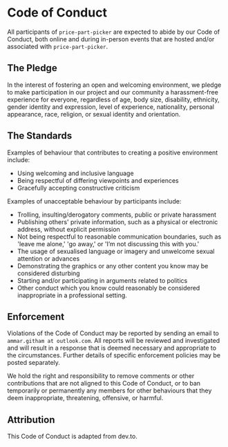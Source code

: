 # Code of Conduct

All participants of `price-part-picker` are expected to abide by our Code of Conduct, both online and during in-person events that are hosted and/or associated with `price-part-picker`.

## The Pledge

In the interest of fostering an open and welcoming environment, we pledge to make participation in our project and our community a harassment-free experience for everyone, regardless of age, body size, disability, ethnicity, gender identity and expression, level of experience, nationality, personal appearance, race, religion, or sexual identity and orientation.

## The Standards

Examples of behaviour that contributes to creating a positive environment include:

-   Using welcoming and inclusive language
-   Being respectful of differing viewpoints and experiences
-   Gracefully accepting constructive criticism

Examples of unacceptable behaviour by participants include:

-   Trolling, insulting/derogatory comments, public or private harassment
-   Publishing others' private information, such as a physical or electronic address, without explicit permission
-   Not being respectful to reasonable communication boundaries, such as 'leave me alone,' 'go away,' or 'I’m not discussing this with you.'
-   The usage of sexualised language or imagery and unwelcome sexual attention or advances
-   Demonstrating the graphics or any other content you know may be considered disturbing
-   Starting and/or participating in arguments related to politics
-   Other conduct which you know could reasonably be considered inappropriate in a professional setting.

## Enforcement

Violations of the Code of Conduct may be reported by sending an email to `ammar.githam at outlook.com`. All reports will be reviewed and investigated and will result in a response that is deemed necessary and appropriate to the circumstances. Further details of specific enforcement policies may be posted separately.

We hold the right and responsibility to remove comments or other contributions that are not aligned to this Code of Conduct, or to ban temporarily or permanently any members for other behaviours that they deem inappropriate, threatening, offensive, or harmful.

## Attribution

This Code of Conduct is adapted from dev.to.
